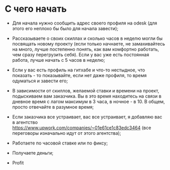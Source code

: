 # С чего начать

* Для начала нужно сообщить адрес своего профиля на odesk (для этого его неплохо бы было для начала завести);

* Рассказываете о своих скиллах и сколько часов в неделю могли бы посвящать новому проекту (если только начнаете, не замахивайтесь на много, лучше постепенно понять, как вам комфортно работать, чем сразу перегрузить себя). Если у вас уже есть постоянная работа, лучше начать с 5 часов в неделю;

* Если у вас есть профиль на гитхабе и что-то нестыдное, что показать - то показывайте, если нет даже профиля, то время одуматься и завести его;

* В зависимости от скиллов, желаемой ставки и времени на проект, подыскиваем вам заказчика. Вы в это время находитесь на связи в дневное время с лагом максимум в 3 часа, в ночное - в 10. В общем, просто отвечайте в разумное время;

* Если заказчика все устраивает, вас все устраивает, я добавляю вас в агентство https://www.upwork.com/companies/~01e61ce1c83edc3464 (все переговоры изначально идут от этого агентства);

* Работаете по часовой ставке или по фиксу;

* Получаете деньги;

* Profit
